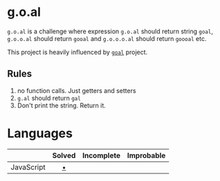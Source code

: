 # g.o.al

`g.o.al` is a challenge where expression `g.o.al` should return string `goal`, `g.o.o.al` should return `gooal` and `g.o.o.o.al` should return `goooal` etc.

This project is heavily influenced by [`goal`][goal] project.

## Rules
1. no function calls. Just getters and setters
2. `g.al` should return `gal`
3. Don't print the string. Return it.


# Languages

|               | Solved                 | Incomplete        | Improbable              |
|:-------------:|:----------------------:|:-----------------:|:-----------------------:|
| JavaScript    |     [&bull;][js]       |                   |                         |


[goal]: https://github.com/eatnumber1/goal
[js]: https://github.com/mohsen1/g.o.al/blob/master/solutions/javascript/mohsen1/g.o.al.js
